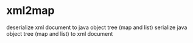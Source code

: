 xml2map
=======

deserialize xml document to java object tree (map and list)
serialize java object tree (map and list) to xml document

